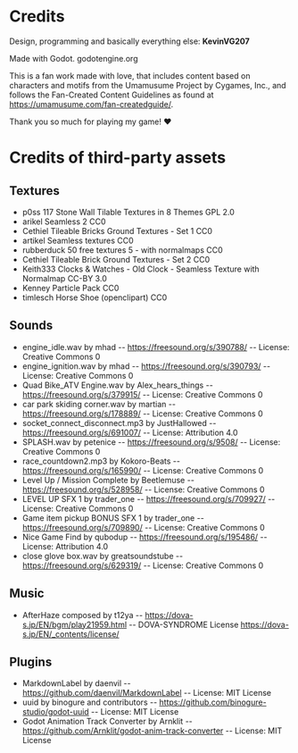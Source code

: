 # Credits
Design, programming and basically everything else:
**KevinVG207**

Made with Godot. godotengine.org

This is a fan work made with love, that includes content based on characters and motifs
from the Umamusume Project by Cygames, Inc., and follows the Fan-Created Content Guidelines
as found at https://umamusume.com/fan-createdguide/.

Thank you so much for playing my game! ❤️


# Credits of third-party assets
## Textures
* p0ss	117 Stone Wall Tilable Textures in 8 Themes	GPL 2.0
* arikel	Seamless 2	CC0
* Cethiel	Tileable Bricks Ground Textures - Set 1	CC0
* artikel Seamless textures	CC0
* rubberduck	50 free textures 5 - with normalmaps	CC0
* Cethiel	Tileable Brick Ground Textures - Set 2	CC0
* Keith333	Clocks & Watches - Old Clock - Seamless Texture with Normalmap	CC-BY 3.0
* Kenney	Particle Pack	CC0
* timlesch	Horse Shoe (openclipart)	CC0

## Sounds
* engine_idle.wav by mhad -- https://freesound.org/s/390788/ -- License: Creative Commons 0
* engine_ignition.wav by mhad -- https://freesound.org/s/390793/ -- License: Creative Commons 0
* Quad Bike_ATV Engine.wav by Alex_hears_things -- https://freesound.org/s/379915/ -- License: Creative Commons 0
* car park skiding corner.wav by martian -- https://freesound.org/s/178889/ -- License: Creative Commons 0
* socket_connect_disconnect.mp3 by JustHallowed -- https://freesound.org/s/691007/ -- License: Attribution 4.0
* SPLASH.wav by petenice -- https://freesound.org/s/9508/ -- License: Creative Commons 0
* race_countdown2.mp3 by Kokoro-Beats -- https://freesound.org/s/165990/ -- License: Creative Commons 0
* Level Up / Mission Complete by Beetlemuse -- https://freesound.org/s/528958/ -- License: Creative Commons 0
* LEVEL UP SFX 1 by trader_one -- https://freesound.org/s/709927/ -- License: Creative Commons 0
* Game item pickup BONUS SFX 1 by trader_one -- https://freesound.org/s/709890/ -- License: Creative Commons 0
* Nice Game Find by qubodup -- https://freesound.org/s/195486/ -- License: Attribution 4.0
* close glove box.wav by greatsoundstube -- https://freesound.org/s/629319/ -- License: Creative Commons 0

## Music
* AfterHaze composed by t12ya -- https://dova-s.jp/EN/bgm/play21959.html -- DOVA-SYNDROME License https://dova-s.jp/EN/_contents/license/

## Plugins
* MarkdownLabel by daenvil -- https://github.com/daenvil/MarkdownLabel -- License: MIT License
* uuid by binogure and contributors -- https://github.com/binogure-studio/godot-uuid -- License: MIT License
* Godot Animation Track Converter by Arnklit -- https://github.com/Arnklit/godot-anim-track-converter -- License: MIT License
